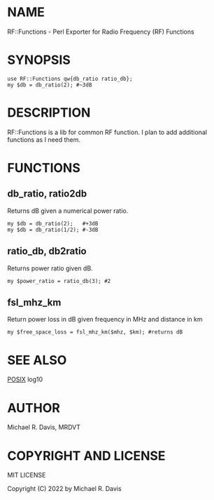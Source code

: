 # NAME

RF::Functions - Perl Exporter for Radio Frequency (RF) Functions

# SYNOPSIS

    use RF::Functions qw{db_ratio ratio_db};
    my $db = db_ratio(2); #~3dB

# DESCRIPTION

RF::Functions is a lib for common RF function.  I plan to add additional functions as I need them.

# FUNCTIONS

## db\_ratio, ratio2db

Returns dB given a numerical power ratio.

    my $db = db_ratio(2);   #+3dB
    my $db = db_ratio(1/2); #-3dB

## ratio\_db, db2ratio

Returns power ratio given dB.

    my $power_ratio = ratio_db(3); #2

## fsl\_mhz\_km

Return power loss in dB given frequency in MHz and distance in km

    my $free_space_loss = fsl_mhz_km($mhz, $km); #returns dB

# SEE ALSO

[POSIX](https://metacpan.org/pod/POSIX) log10

# AUTHOR

Michael R. Davis, MRDVT

# COPYRIGHT AND LICENSE

MIT LICENSE

Copyright (C) 2022 by Michael R. Davis
